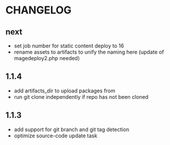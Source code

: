 # CHANGELOG

## next

- set job number for static content deploy to 16
- rename assets to artifacts to unify the naming here (update of magedeploy2.php needed)

## 1.1.4

- add artifacts_dir to upload packages from
- run git clone independently if repo has not been cloned

## 1.1.3

- add support for git branch and git tag detection
- optimize source-code update task
